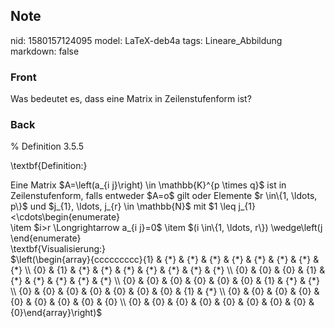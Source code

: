 ## Note
nid: 1580157124095
model: LaTeX-deb4a
tags: Lineare_Abbildung
markdown: false

### Front
Was bedeutet es, dass eine Matrix in Zeilenstufenform ist?

### Back
% Definition 3.5.5 <div>\textbf{Definition:}</div><div>
</div><div>Eine Matrix $A=\left(a_{i j}\right) \in \mathbb{K}^{p \times q}$ ist in Zeilenstufenform, falls entweder $A=o$ gilt oder Elemente $r \in\{1, \ldots, p\}$ und $j_{1}, \ldots, j_{r} \in \mathbb{N}$ mit $1 \leq j_{1}<\cdots<j_{r} \leq q$ existieren, sodass für alle
$i \in\{1, \ldots, p\}$ und $j \in\{1, \ldots, q\}$ gilt:<div>\begin{enumerate}</div><div>\item $i>r \Longrightarrow a_{i j}=0$
\item $(i \in\{1, \ldots, r\}) \wedge\left(j<j_{i}\right) \Longrightarrow a_{i j}=0$
\item $i \in\{1, \ldots, r\} \Longrightarrow a_{i j_{i}} \neq 0$
<div>
</div></div><div>\end{enumerate}</div><div>
</div><div>\textbf{Visualisierung:}</div><div><div>$\left(\begin{array}{ccccccccc}{1} & {*} & {*} & {*} & {*} & {*} & {*} & {*} <span>& {*}</span><span> \\ {0} & {1} & {*} & {*} & {*} & {*} & {*} & {*} & {*} \\ {0} & {0} & {0} & {1} & {*} & {*} & {*} & {*} & {*} \\ {0} & {0} & {0} & {0} & {0} & {0} & {1} & {*} & {*} \\ {0} & {0} & {0} & {0} & {0} & {0} & {0} & {1} & {*} \\ {0} & {0} & {0} & {0} & {0} & {0} & {0} & {0} & {0} \\ {0} & {0} & {0} & {0} & {0} & {0} & {0} & {0} & {0}\end{array}\right)$</span></div><div>
</div></div></div>
